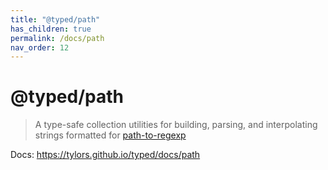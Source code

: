 ```yaml
---
title: "@typed/path"
has_children: true
permalink: /docs/path
nav_order: 12
---
```


# @typed/path

> A type-safe collection utilities for building, parsing, and interpolating strings formatted for [path-to-regexp](https://github.com/pillarjs/path-to-regexp)

Docs: https://tylors.github.io/typed/docs/path

